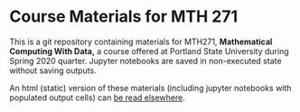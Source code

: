 # Course Materials for MTH 271

This is a git repository containing  materials for MTH271, **Mathematical
Computing With Data,** a course offered at Portland State University
during Spring 2020 quarter. Jupyter notebooks are saved in non-executed state
without saving outputs.

An html (static) version of these materials (including jupyter notebooks 
with populated output cells) can 
[be read elsewhere](http://web.pdx.edu/~gjay/teaching/mth271_2020/html/_CONTENTS.html).

